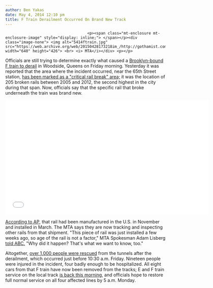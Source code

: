 ```yaml
---
author: Ben Yakas
date: May 4, 2014 12:10 pm
title: F Train Derailment Occurred On Brand New Track
---
```


	
										<p><span class="mt-enclosure mt-enclosure-image" style="display: inline;"> </span></p><div class="image-none"> <img alt="5414ftrain.jpg" src="https://web.archive.org/web/20150428173218im_/http://gothamist.com/attachments/byakas/5414ftrain.jpg" width="640" height="426"> <br> <i> MTA</i></div> <p></p>

<p>Officials are still trying to determine exactly what caused a <a href="https://web.archive.org/web/20150428173218/http://gothamist.com/2014/05/02/f_train_derailment_in_queens.php#photo-1">Brooklyn-bound F train to derail</a> in Woodside, Queens on Friday morning. Yesterday it was reported that the area where the incident occurred, near the 65th Street station, <a href="https://web.archive.org/web/20150428173218/http://gothamist.com/2014/05/03/f_train_derailment_happened_in_crit.php#photo-1">has been marked as a &quot;critical rail break&quot; area;</a> it was the location of 205 broken rails between 2005 and 2012, the second highest in the city during that span. Now, officials say that the specific rail that broke underneath the train was brand new.</p>

<p><iframe width="640" height="360" src="//web.archive.org/web/20150428173218if_/http://www.youtube.com/embed/QEAa3U6mQyk" frameborder="0" allowfullscreen></iframe></p>

<p><a href="https://web.archive.org/web/20150428173218/http://abcnews.go.com/US/wireStory/nyc-subway-rail-snapped-derailment-23576867">According to AP</a>, that rail had been manufactured in the U.S. in November and installed in March. The MTA says they are now tracking and inspecting other rails from that shipment. &quot;This piece of rail was just installed a few weeks ago, so age of the rail is not a factor,&quot; MTA Spokesman Adam Lisberg <a href="https://web.archive.org/web/20150428173218/http://abclocal.go.com/wabc/story?section=resources/traffic&amp;id=9524709">told ABC.</a> &quot;Why did it happen? That&apos;s what we want to know, too.&quot;</p>

<p>Altogether, <a href="https://web.archive.org/web/20150428173218/http://gothamist.com/2014/05/02/photos_19_injured_about_1000_rescue.php#photo-1">over 1,000 people were rescued</a> from the tunnels after the derailment, which occurred just before 10:30 a.m. Friday. Nineteen people were injured in the incident, four badly enough to be hospitalized. All eight cars from that F train have now been removed from the tracks; E and F train service on the local track <a href="https://web.archive.org/web/20150428173218/http://nypost.com/2014/05/04/train-service-restored-in-queens-after-derailment/">is back this morning</a>, and officials hope to restore full normal service on all four affected lines by 5 a.m. Monday.</p>					
										
									
				